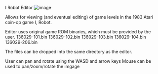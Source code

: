 I Robot Editor
![image](https://user-images.githubusercontent.com/64547232/80896846-b9fa0080-8cc0-11ea-9278-68b65f1df2ec.png)

Allows for viewing (and eventual editing) of game levels in the 1983 Atari coin-op game I, Robot.

Editor uses original game ROM binaries, which must be provided by the user.
    136029-101.bin
    136029-102.bin
    136029-103.bin
    136029-104.bin
    136029-206.bin

The files can be dropped into the same directory as the editor.

User can pan and rotate using the WASD and arrow keys
Mouse can be used to pan/zoom/rotate the imgage
